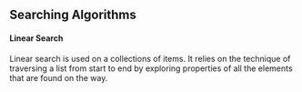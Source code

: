 ## Searching Algorithms

#### Linear Search

Linear search is used on a collections of items. It relies on the technique of traversing a list from start to end by exploring properties of all the elements that are found on the way.


